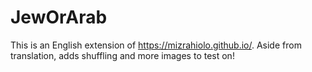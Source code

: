 # JewOrArab

This is an English extension of https://mizrahiolo.github.io/.
Aside from translation, adds shuffling and more images to test on!
